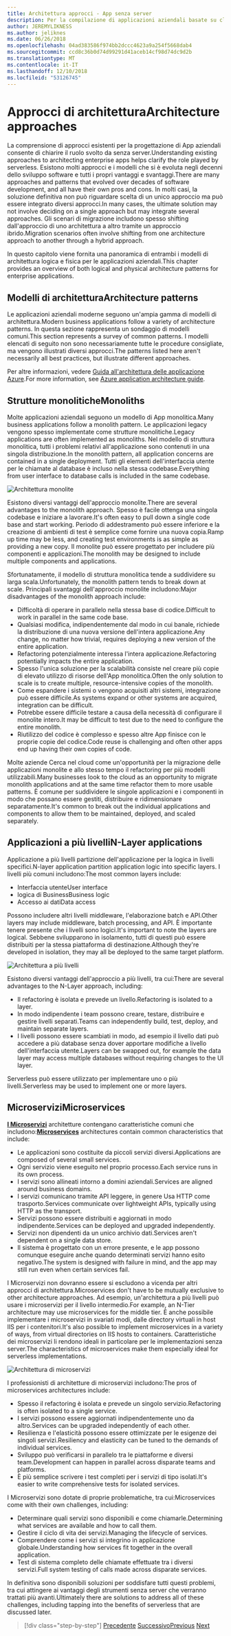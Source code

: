 ```yaml
---
title: Architettura approcci - App senza server
description: Per la compilazione di applicazioni aziendali basate su cloud, da architetture a più livelli per senza server si avvicina un'introduzione all'architettura.
author: JEREMYLIKNESS
ms.author: jeliknes
ms.date: 06/26/2018
ms.openlocfilehash: 04ad383586f974bb2dccc4623a9a254f5668dab4
ms.sourcegitcommit: ccd8c36b0d74d99291d41aceb14cf98d74dc9d2b
ms.translationtype: MT
ms.contentlocale: it-IT
ms.lasthandoff: 12/10/2018
ms.locfileid: "53126745"
---
```

# <a name="architecture-approaches"></a><span data-ttu-id="cf462-103">Approcci di architettura</span><span class="sxs-lookup"><span data-stu-id="cf462-103">Architecture approaches</span></span>

<span data-ttu-id="cf462-104">La comprensione di approcci esistenti per la progettazione di App aziendali consente di chiarire il ruolo svolto da senza server.</span><span class="sxs-lookup"><span data-stu-id="cf462-104">Understanding existing approaches to architecting enterprise apps helps clarify the role played by serverless.</span></span> <span data-ttu-id="cf462-105">Esistono molti approcci e i modelli che si è evoluta negli decenni dello sviluppo software e tutti i propri vantaggi e svantaggi.</span><span class="sxs-lookup"><span data-stu-id="cf462-105">There are many approaches and patterns that evolved over decades of software development, and all have their own pros and cons.</span></span> <span data-ttu-id="cf462-106">In molti casi, la soluzione definitiva non può riguardare scelta di un unico approccio ma può essere integrato diversi approcci.</span><span class="sxs-lookup"><span data-stu-id="cf462-106">In many cases, the ultimate solution may not involve deciding on a single approach but may integrate several approaches.</span></span> <span data-ttu-id="cf462-107">Gli scenari di migrazione includono spesso shifting dall'approccio di uno architettura a altro tramite un approccio ibrido.</span><span class="sxs-lookup"><span data-stu-id="cf462-107">Migration scenarios often involve shifting from one architecture approach to another through a hybrid approach.</span></span>

<span data-ttu-id="cf462-108">In questo capitolo viene fornita una panoramica di entrambi i modelli di architettura logica e fisica per le applicazioni aziendali.</span><span class="sxs-lookup"><span data-stu-id="cf462-108">This chapter provides an overview of both logical and physical architecture patterns for enterprise applications.</span></span>

## <a name="architecture-patterns"></a><span data-ttu-id="cf462-109">Modelli di architettura</span><span class="sxs-lookup"><span data-stu-id="cf462-109">Architecture patterns</span></span>

<span data-ttu-id="cf462-110">Le applicazioni aziendali moderne seguono un'ampia gamma di modelli di architettura.</span><span class="sxs-lookup"><span data-stu-id="cf462-110">Modern business applications follow a variety of architecture patterns.</span></span> <span data-ttu-id="cf462-111">In questa sezione rappresenta un sondaggio di modelli comuni.</span><span class="sxs-lookup"><span data-stu-id="cf462-111">This section represents a survey of common patterns.</span></span> <span data-ttu-id="cf462-112">I modelli elencati di seguito non sono necessariamente tutte le procedure consigliate, ma vengono illustrati diversi approcci.</span><span class="sxs-lookup"><span data-stu-id="cf462-112">The patterns listed here aren't necessarily all best practices, but illustrate different approaches.</span></span>

<span data-ttu-id="cf462-113">Per altre informazioni, vedere [Guida all'architettura delle applicazione Azure](https://docs.microsoft.com/azure/architecture/guide/).</span><span class="sxs-lookup"><span data-stu-id="cf462-113">For more information, see [Azure application architecture guide](https://docs.microsoft.com/azure/architecture/guide/).</span></span>

## <a name="monoliths"></a><span data-ttu-id="cf462-114">Strutture monolitiche</span><span class="sxs-lookup"><span data-stu-id="cf462-114">Monoliths</span></span>

<span data-ttu-id="cf462-115">Molte applicazioni aziendali seguono un modello di App monolitica.</span><span class="sxs-lookup"><span data-stu-id="cf462-115">Many business applications follow a monolith pattern.</span></span> <span data-ttu-id="cf462-116">Le applicazioni legacy vengono spesso implementate come strutture monolitiche.</span><span class="sxs-lookup"><span data-stu-id="cf462-116">Legacy applications are often implemented as monoliths.</span></span> <span data-ttu-id="cf462-117">Nel modello di struttura monolitica, tutti i problemi relativi all'applicazione sono contenuti in una singola distribuzione.</span><span class="sxs-lookup"><span data-stu-id="cf462-117">In the monolith pattern, all application concerns are contained in a single deployment.</span></span> <span data-ttu-id="cf462-118">Tutti gli elementi dell'interfaccia utente per le chiamate al database è incluso nella stessa codebase.</span><span class="sxs-lookup"><span data-stu-id="cf462-118">Everything from user interface to database calls is included in the same codebase.</span></span>

![Architettura monolite](./media/monolith-architecture.png)

<span data-ttu-id="cf462-120">Esistono diversi vantaggi dell'approccio monolite.</span><span class="sxs-lookup"><span data-stu-id="cf462-120">There are several advantages to the monolith approach.</span></span> <span data-ttu-id="cf462-121">Spesso è facile ottenga una singola codebase e iniziare a lavorare.</span><span class="sxs-lookup"><span data-stu-id="cf462-121">It's often easy to pull down a single code base and start working.</span></span> <span data-ttu-id="cf462-122">Periodo di addestramento può essere inferiore e la creazione di ambienti di test è semplice come fornire una nuova copia.</span><span class="sxs-lookup"><span data-stu-id="cf462-122">Ramp up time may be less, and creating test environments is as simple as providing a new copy.</span></span> <span data-ttu-id="cf462-123">Il monolite può essere progettato per includere più componenti e applicazioni.</span><span class="sxs-lookup"><span data-stu-id="cf462-123">The monolith may be designed to include multiple components and applications.</span></span>

<span data-ttu-id="cf462-124">Sfortunatamente, il modello di struttura monolitica tende a suddividere su larga scala.</span><span class="sxs-lookup"><span data-stu-id="cf462-124">Unfortunately, the monolith pattern tends to break down at scale.</span></span> <span data-ttu-id="cf462-125">Principali svantaggi dell'approccio monolite includono:</span><span class="sxs-lookup"><span data-stu-id="cf462-125">Major disadvantages of the monolith approach include:</span></span>

* <span data-ttu-id="cf462-126">Difficoltà di operare in parallelo nella stessa base di codice.</span><span class="sxs-lookup"><span data-stu-id="cf462-126">Difficult to work in parallel in the same code base.</span></span>
* <span data-ttu-id="cf462-127">Qualsiasi modifica, indipendentemente dal modo in cui banale, richiede la distribuzione di una nuova versione dell'intera applicazione.</span><span class="sxs-lookup"><span data-stu-id="cf462-127">Any change, no matter how trivial, requires deploying a new version of the entire application.</span></span>
* <span data-ttu-id="cf462-128">Refactoring potenzialmente interessa l'intera applicazione.</span><span class="sxs-lookup"><span data-stu-id="cf462-128">Refactoring potentially impacts the entire application.</span></span>
* <span data-ttu-id="cf462-129">Spesso l'unica soluzione per la scalabilità consiste nel creare più copie di elevato utilizzo di risorse dell'App monolitica.</span><span class="sxs-lookup"><span data-stu-id="cf462-129">Often the only solution to scale is to create multiple, resource-intensive copies of the monolith.</span></span>
* <span data-ttu-id="cf462-130">Come espandere i sistemi o vengono acquisiti altri sistemi, integrazione può essere difficile.</span><span class="sxs-lookup"><span data-stu-id="cf462-130">As systems expand or other systems are acquired, integration can be difficult.</span></span>
* <span data-ttu-id="cf462-131">Potrebbe essere difficile testare a causa della necessità di configurare il monolite intero.</span><span class="sxs-lookup"><span data-stu-id="cf462-131">It may be difficult to test due to the need to configure the entire monolith.</span></span>
* <span data-ttu-id="cf462-132">Riutilizzo del codice è complesso e spesso altre App finisce con le proprie copie del codice.</span><span class="sxs-lookup"><span data-stu-id="cf462-132">Code reuse is challenging and often other apps end up having their own copies of code.</span></span>

<span data-ttu-id="cf462-133">Molte aziende Cerca nel cloud come un'opportunità per la migrazione delle applicazioni monolite e allo stesso tempo il refactoring per più modelli utilizzabili.</span><span class="sxs-lookup"><span data-stu-id="cf462-133">Many businesses look to the cloud as an opportunity to migrate monolith applications and at the same time refactor them to more usable patterns.</span></span> <span data-ttu-id="cf462-134">È comune per suddividere le singole applicazioni e i componenti in modo che possano essere gestiti, distribuire e ridimensionare separatamente.</span><span class="sxs-lookup"><span data-stu-id="cf462-134">It's common to break out the individual applications and components to allow them to be maintained, deployed, and scaled separately.</span></span>

## <a name="n-layer-applications"></a><span data-ttu-id="cf462-135">Applicazioni a più livelli</span><span class="sxs-lookup"><span data-stu-id="cf462-135">N-Layer applications</span></span>

<span data-ttu-id="cf462-136">Applicazione a più livelli partizione dell'applicazione per la logica in livelli specifici.</span><span class="sxs-lookup"><span data-stu-id="cf462-136">N-layer application partition application logic into specific layers.</span></span> <span data-ttu-id="cf462-137">I livelli più comuni includono:</span><span class="sxs-lookup"><span data-stu-id="cf462-137">The most common layers include:</span></span>

* <span data-ttu-id="cf462-138">Interfaccia utente</span><span class="sxs-lookup"><span data-stu-id="cf462-138">User interface</span></span>
* <span data-ttu-id="cf462-139">logica di Business</span><span class="sxs-lookup"><span data-stu-id="cf462-139">Business logic</span></span>
* <span data-ttu-id="cf462-140">Accesso ai dati</span><span class="sxs-lookup"><span data-stu-id="cf462-140">Data access</span></span>

<span data-ttu-id="cf462-141">Possono includere altri livelli middleware, l'elaborazione batch e API.</span><span class="sxs-lookup"><span data-stu-id="cf462-141">Other layers may include middleware, batch processing, and API.</span></span> <span data-ttu-id="cf462-142">È importante tenere presente che i livelli sono logici.</span><span class="sxs-lookup"><span data-stu-id="cf462-142">It's important to note the layers are logical.</span></span> <span data-ttu-id="cf462-143">Sebbene svilupparono in isolamento, tutti di questi può essere distribuiti per la stessa piattaforma di destinazione.</span><span class="sxs-lookup"><span data-stu-id="cf462-143">Although they're developed in isolation, they may all be deployed to the same target platform.</span></span>

![Architettura a più livelli](./media/n-layer-architecture.png)

<span data-ttu-id="cf462-145">Esistono diversi vantaggi dell'approccio a più livelli, tra cui:</span><span class="sxs-lookup"><span data-stu-id="cf462-145">There are several advantages to the N-Layer approach, including:</span></span>

* <span data-ttu-id="cf462-146">Il refactoring è isolata e prevede un livello.</span><span class="sxs-lookup"><span data-stu-id="cf462-146">Refactoring is isolated to a layer.</span></span>
* <span data-ttu-id="cf462-147">In modo indipendente i team possono creare, testare, distribuire e gestire livelli separati.</span><span class="sxs-lookup"><span data-stu-id="cf462-147">Teams can independently build, test, deploy, and maintain separate layers.</span></span>
* <span data-ttu-id="cf462-148">I livelli possono essere scambiati in modo, ad esempio il livello dati può accedere a più database senza dover apportare modifiche a livello dell'interfaccia utente.</span><span class="sxs-lookup"><span data-stu-id="cf462-148">Layers can be swapped out, for example the data layer may access multiple databases without requiring changes to the UI layer.</span></span>

<span data-ttu-id="cf462-149">Serverless può essere utilizzato per implementare uno o più livelli.</span><span class="sxs-lookup"><span data-stu-id="cf462-149">Serverless may be used to implement one or more layers.</span></span>

## <a name="microservices"></a><span data-ttu-id="cf462-150">Microservizi</span><span class="sxs-lookup"><span data-stu-id="cf462-150">Microservices</span></span>

<span data-ttu-id="cf462-151">**[I Microservizi](https://docs.microsoft.com/azure/architecture/guide/architecture-styles/microservices)**  architetture contengano caratteristiche comuni che includono:</span><span class="sxs-lookup"><span data-stu-id="cf462-151">**[Microservices](https://docs.microsoft.com/azure/architecture/guide/architecture-styles/microservices)** architectures contain common characteristics that include:</span></span>

* <span data-ttu-id="cf462-152">Le applicazioni sono costituite da piccoli servizi diversi.</span><span class="sxs-lookup"><span data-stu-id="cf462-152">Applications are composed of several small services.</span></span>
* <span data-ttu-id="cf462-153">Ogni servizio viene eseguito nel proprio processo.</span><span class="sxs-lookup"><span data-stu-id="cf462-153">Each service runs in its own process.</span></span>
* <span data-ttu-id="cf462-154">I servizi sono allineati intorno a domini aziendali.</span><span class="sxs-lookup"><span data-stu-id="cf462-154">Services are aligned around business domains.</span></span>
* <span data-ttu-id="cf462-155">I servizi comunicano tramite API leggere, in genere Usa HTTP come trasporto.</span><span class="sxs-lookup"><span data-stu-id="cf462-155">Services communicate over lightweight APIs, typically using HTTP as the transport.</span></span>
* <span data-ttu-id="cf462-156">Servizi possono essere distribuiti e aggiornati in modo indipendente.</span><span class="sxs-lookup"><span data-stu-id="cf462-156">Services can be deployed and upgraded independently.</span></span>
* <span data-ttu-id="cf462-157">Servizi non dipendenti da un unico archivio dati.</span><span class="sxs-lookup"><span data-stu-id="cf462-157">Services aren't dependent on a single data store.</span></span>
* <span data-ttu-id="cf462-158">Il sistema è progettato con un errore presente, e le app possono comunque eseguire anche quando determinati servizi hanno esito negativo.</span><span class="sxs-lookup"><span data-stu-id="cf462-158">The system is designed with failure in mind, and the app may still run even when certain services fail.</span></span>

<span data-ttu-id="cf462-159">I Microservizi non dovranno essere si escludono a vicenda per altri approcci di architettura.</span><span class="sxs-lookup"><span data-stu-id="cf462-159">Microservices don't have to be mutually exclusive to other architecture approaches.</span></span> <span data-ttu-id="cf462-160">Ad esempio, un'architettura a più livelli può usare i microservizi per il livello intermedio.</span><span class="sxs-lookup"><span data-stu-id="cf462-160">For example, an N-Tier architecture may use microservices for the middle tier.</span></span> <span data-ttu-id="cf462-161">È anche possibile implementare i microservizi in svariati modi, dalle directory virtuali in host IIS per i contenitori.</span><span class="sxs-lookup"><span data-stu-id="cf462-161">It's also possible to implement microservices in a variety of ways, from virtual directories on IIS hosts to containers.</span></span> <span data-ttu-id="cf462-162">Caratteristiche dei microservizi li rendono ideali in particolare per le implementazioni senza server.</span><span class="sxs-lookup"><span data-stu-id="cf462-162">The characteristics of microservices make them especially ideal for serverless implementations.</span></span>

![Architettura di microservizi](./media/microservices-architecture.png)

<span data-ttu-id="cf462-164">I professionisti di architetture di microservizi includono:</span><span class="sxs-lookup"><span data-stu-id="cf462-164">The pros of microservices architectures include:</span></span>

* <span data-ttu-id="cf462-165">Spesso il refactoring è isolata e prevede un singolo servizio.</span><span class="sxs-lookup"><span data-stu-id="cf462-165">Refactoring is often isolated to a single service.</span></span>
* <span data-ttu-id="cf462-166">I servizi possono essere aggiornati indipendentemente uno da altro.</span><span class="sxs-lookup"><span data-stu-id="cf462-166">Services can be upgraded independently of each other.</span></span>
* <span data-ttu-id="cf462-167">Resilienza e l'elasticità possono essere ottimizzate per le esigenze dei singoli servizi.</span><span class="sxs-lookup"><span data-stu-id="cf462-167">Resiliency and elasticity can be tuned to the demands of individual services.</span></span>
* <span data-ttu-id="cf462-168">Sviluppo può verificarsi in parallelo tra le piattaforme e diversi team.</span><span class="sxs-lookup"><span data-stu-id="cf462-168">Development can happen in parallel across disparate teams and platforms.</span></span>
* <span data-ttu-id="cf462-169">È più semplice scrivere i test completi per i servizi di tipo isolati.</span><span class="sxs-lookup"><span data-stu-id="cf462-169">It's easier to write comprehensive tests for isolated services.</span></span>

<span data-ttu-id="cf462-170">I Microservizi sono dotate di proprie problematiche, tra cui:</span><span class="sxs-lookup"><span data-stu-id="cf462-170">Microservices come with their own challenges, including:</span></span>

* <span data-ttu-id="cf462-171">Determinare quali servizi sono disponibili e come chiamarle.</span><span class="sxs-lookup"><span data-stu-id="cf462-171">Determining what services are available and how to call them.</span></span>
* <span data-ttu-id="cf462-172">Gestire il ciclo di vita dei servizi.</span><span class="sxs-lookup"><span data-stu-id="cf462-172">Managing the lifecycle of services.</span></span>
* <span data-ttu-id="cf462-173">Comprendere come i servizi si integrino in applicazione globale.</span><span class="sxs-lookup"><span data-stu-id="cf462-173">Understanding how services fit together in the overall application.</span></span>
* <span data-ttu-id="cf462-174">Test di sistema completo delle chiamate effettuate tra i diversi servizi.</span><span class="sxs-lookup"><span data-stu-id="cf462-174">Full system testing of calls made across disparate services.</span></span>

<span data-ttu-id="cf462-175">In definitiva sono disponibili soluzioni per soddisfare tutti questi problemi, tra cui attingere ai vantaggi degli strumenti senza server che verranno trattati più avanti.</span><span class="sxs-lookup"><span data-stu-id="cf462-175">Ultimately there are solutions to address all of these challenges, including tapping into the benefits of serverless that are discussed later.</span></span>

>[!div class="step-by-step"]
><span data-ttu-id="cf462-176">[Precedente](index.md)
>[Successivo](architecture-deployment-approaches.md)</span><span class="sxs-lookup"><span data-stu-id="cf462-176">[Previous](index.md)
[Next](architecture-deployment-approaches.md)</span></span>